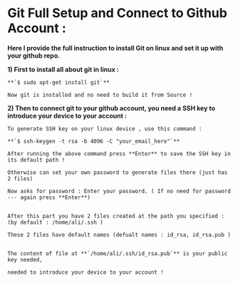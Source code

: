 # Git Full Setup and Connect to Github Account : 
**Here I provide the full instruction to install Git on linux and set it up with your github repo.**

**1) First to install all about git in linux :**

	**`$ sudo apt-get install git`**

	Now git is installed and no need to build it from Source !

**2) Then to connect git to your github account, 
you need a SSH key to introduce your device to your account :**


	To generate SSH key on your linux device , use this command : 

	**`$ ssh-keygen -t rsa -b 4096 -C "your_email_here"`**

	After running the above command press **Enter** to save the SSH key in its default path !

	Otherwise can set your own password to generate files there (just has 2 files)

	Now asks for password : Enter your password. ( If no need for password --- again press **Enter**)


	After this part you have 2 files created at the path you specified :(by default : /home/ali/.ssh )

	These 2 files have default names (defualt names : id_rsa, id_rsa.pub ) 


	The content of file at **`/home/ali/.ssh/id_rsa.pub`** is your public key needed, 
	
	needed to introduce your device to your account !
